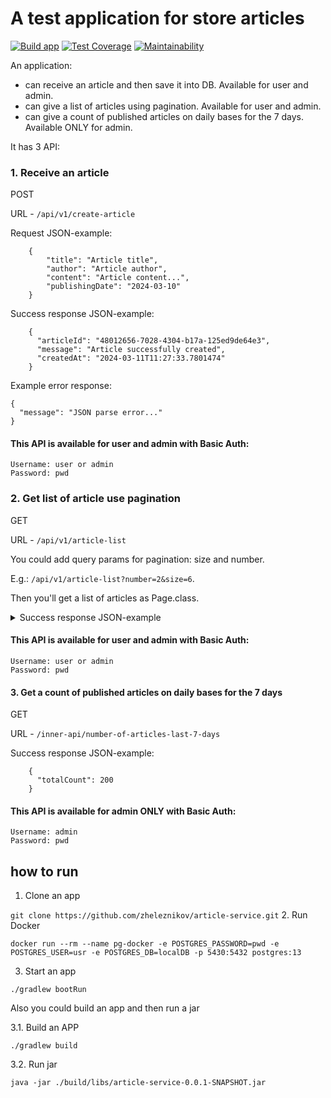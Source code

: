 # A test application for store articles
[![Build app](https://github.com/zheleznikov/article-service/actions/workflows/build-app.yml/badge.svg)](https://github.com/zheleznikov/article-service/actions/workflows/build-app.yml)
[![Test Coverage](https://api.codeclimate.com/v1/badges/ca2a9249bbf69d4893a4/test_coverage)](https://codeclimate.com/github/zheleznikov/article-service/test_coverage)
[![Maintainability](https://api.codeclimate.com/v1/badges/ca2a9249bbf69d4893a4/maintainability)](https://codeclimate.com/github/zheleznikov/article-service/maintainability)

An application:
- can receive an article and then save it into DB. Available for user and admin.
- can give a list of articles using pagination. Available for user and admin.
- can give a count of published articles on daily bases for the 7 days. Available ONLY for admin.


It has 3 API:
### 1. Receive an article
POST
 
URL - `/api/v1/create-article`

Request JSON-example:

    
        {
            "title": "Article title",
            "author": "Article author",
            "content": "Article content...",
            "publishingDate": "2024-03-10"
        } 


Success response JSON-example:


        {
          "articleId": "48012656-7028-4304-b17a-125ed9de64e3",
          "message": "Article successfully created",
          "createdAt": "2024-03-11T11:27:33.7801474"
        } 


Example error response: 
    
    {
      "message": "JSON parse error..."
    }

#### This API is available for user and admin with Basic Auth:

    Username: user or admin
    Password: pwd

### 2. Get list of article use pagination
GET

URL - `/api/v1/article-list`

You could add query params for pagination: size and number.

E.g.:  `/api/v1/article-list?number=2&size=6`.

Then you'll get a list of articles as Page.class.
<details>
<summary>Success response JSON-example</summary>

        {
        "content": [
            {
                "articleId": "4ed82b8d-de05-4487-a404-b8a817c6bd8b",
                "createdAt": "2024-03-11T00:26:01.998139",
                "title": "my titile",
                "content": "hey thats my article-with-date",
                "publishingDate": "2024-03-10",
                "author": "serg-zhele-2"
            },
            {
                "articleId": "f029d39b-4730-47f7-b983-e8b405e32e6e",
                "createdAt": "2024-03-10T14:35:16.128381",
                "title": "my titile",
                "content": "hey thats my article-with-date",
                "publishingDate": "2024-03-10",
                "author": "serg-zhele-2"
            }
        ],
        "pageable": {
            "pageNumber": 0,
            "pageSize": 2,
            "sort": {
                "empty": false,
                "sorted": true,
                "unsorted": false
            },
            "offset": 0,
            "paged": true,
            "unpaged": false
        },
        "last": false,
        "totalElements": 4,
        "totalPages": 2,
        "first": true,
        "numberOfElements": 2,
        "size": 2,
        "number": 0,
        "sort": {
            "empty": false,
            "sorted": true,
            "unsorted": false
        },
        "empty": false
    }
</details>

#### This API is available for user and admin with Basic Auth:

    Username: user or admin
    Password: pwd



#### 3. Get a count of published articles on daily bases for the 7 days

GET

URL - `/inner-api/number-of-articles-last-7-days`


Success response JSON-example:


        {
          "totalCount": 200
        } 




#### This API is available for admin ONLY with Basic Auth:

    Username: admin
    Password: pwd



## how to run
1. Clone an app

`git clone https://github.com/zheleznikov/article-service.git`
2. Run Docker

`docker run --rm --name pg-docker -e POSTGRES_PASSWORD=pwd -e POSTGRES_USER=usr -e POSTGRES_DB=localDB -p 5430:5432 postgres:13`

3. Start an app

`./gradlew bootRun`



Also you could build an app and then run a jar

3.1. Build an APP

`./gradlew build`


3.2. Run jar

`java -jar ./build/libs/article-service-0.0.1-SNAPSHOT.jar`
